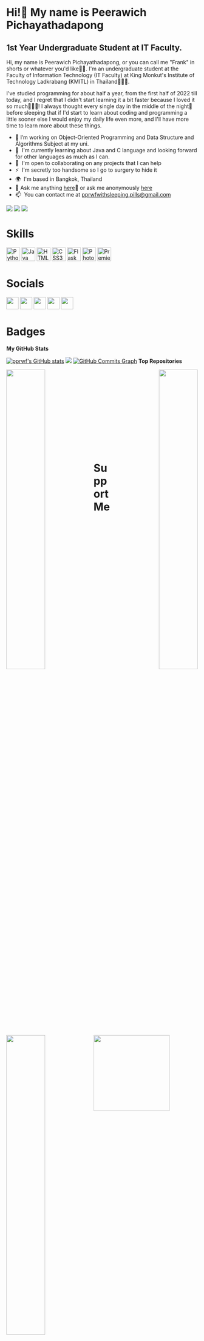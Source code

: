Hi!👋 My name is Peerawich Pichayathadapong
========================================================================================================================================

1st Year Undergraduate Student at IT Faculty.
--------------------

Hi, my name is Peerawich Pichayathadapong, or you can call me "Frank" in shorts or whatever you'd like🦭🦈.
I'm an undergraduate student at the Faculty of Information Technology (IT Faculty) at King Monkut's Institute of Technology Ladkrabang (KMITL) in Thailand🧑🏻‍💻.

I've studied programming for about half a year, from the first half of 2022 till today, and I regret that 
I didn't start learning it a bit faster because I loved it so much💖💘✨!
I always thought every single day in the middle of the night🌃 before sleeping that if I'd start to learn about coding and programming a little sooner else I would enjoy my daily life even more, and I'll have more time to learn more about these things.


*   🔭  I’m working on Object-Oriented Programming and Data Structure and Algorithms Subject at my uni.
*   🧠  I'm currently learning about Java and C language and looking forward for other languages as much as I can.
*   🤝  I'm open to collaborating on any projects that I can help
*   ⚡  I'm secretly too handsome so I go to surgery to hide it
*   🌍  I'm based in Bangkok, Thailand
*   💬  Ask me anything [here](https://ask.fm/askingpills)🙂 or ask me anonymously [here](ngl.link/_pprwf12228)
*   📫  You can contact me at [pprwfwithsleeping.pills@gmail.com](mailto:pprwfwithsleeping.pills@gmail.com)

<a href="https://www.github.com/pprwf" target="_blank" rel="noreferrer">
<img src="https://img.shields.io/github/followers/pprwf?logo=github&style=for-the-badge&color=0891b2&labelColor=1c1917" /></a>
<a href="https://www.twitter.com/relaxed_pills" target="_blank" rel="noreferrer">
<img src="https://img.shields.io/twitter/follow/relaxed_pills?logo=twitter&style=for-the-badge&color=0891b2&labelColor=1c1917" /></a>
<a href="https://www.twitch.tv/pprwf_" target="_blank" rel="noreferrer">
<img src="https://img.shields.io/twitch/status/pprwf_?logo=twitchsx&style=for-the-badge&color=0891b2&labelColor=1c1917&label=TWITCH+STATUS" /></a>

# Skills 
<p align="left">
<a href="https://www.python.org/" target="_blank" rel="noreferrer"><img src="https://raw.githubusercontent.com/danielcranney/readme-generator/main/public/icons/skills/python-colored.svg" width="36" height="36" alt="Python" /></a>
<a href="https://www.oracle.com/java/" target="_blank" rel="noreferrer"><img src="https://raw.githubusercontent.com/danielcranney/readme-generator/main/public/icons/skills/java-colored.svg" width="36" height="36" alt="Java" /></a>
<a href="https://developer.mozilla.org/en-US/docs/Glossary/HTML5" target="_blank" rel="noreferrer"><img src="https://raw.githubusercontent.com/danielcranney/readme-generator/main/public/icons/skills/html5-colored.svg" width="36" height="36" alt="HTML5" /></a>
<a href="https://www.w3.org/TR/CSS/#css" target="_blank" rel="noreferrer"><img src="https://raw.githubusercontent.com/danielcranney/readme-generator/main/public/icons/skills/css3-colored.svg" width="36" height="36" alt="CSS3" /></a>
<a href="https://flask.palletsprojects.com/en/2.0.x/" target="_blank" rel="noreferrer"><img src="https://raw.githubusercontent.com/danielcranney/readme-generator/main/public/icons/skills/flask-colored-dark.svg" width="36" height="36" alt="Flask" /></a>
<a href="https://www.adobe.com/uk/products/photoshop.html" target="_blank" rel="noreferrer"><img src="https://raw.githubusercontent.com/danielcranney/readme-generator/main/public/icons/skills/photoshop-colored-dark.svg" width="36" height="36" alt="Photoshop" /></a>
<a href="https://www.adobe.com/uk/products/premiere.html" target="_blank" rel="noreferrer"><img src="https://raw.githubusercontent.com/danielcranney/readme-generator/main/public/icons/skills/premierepro-colored-dark.svg" width="36" height="36" alt="Premiere Pro" /></a>
</p>

# Socials
<p align="left">
<a href="https://www.facebook.com/FrankPeerawichPichayathadapong" target="_blank" rel="noreferrer"><img src="https://raw.githubusercontent.com/danielcranney/readme-generator/main/public/icons/socials/facebook.svg" width="32" height="32" /></a>
<a href="https://www.github.com/pprwf" target="_blank" rel="noreferrer"><img src="https://raw.githubusercontent.com/danielcranney/readme-generator/main/public/icons/socials/github-dark.svg" width="32" height="32" /></a>
<a href="http://www.instagram.com/_pprwf" target="_blank" rel="noreferrer"><img src="https://raw.githubusercontent.com/danielcranney/readme-generator/main/public/icons/socials/instagram.svg" width="32" height="32" /></a>
<a href="https://www.twitter.com/relaxed_pills" target="_blank" rel="noreferrer"><img src="https://raw.githubusercontent.com/danielcranney/readme-generator/main/public/icons/socials/twitter.svg" width="32" height="32" /></a>
<a href="https://www.twitch.tv/pprwf_" target="_blank" rel="noreferrer"><img src="https://raw.githubusercontent.com/danielcranney/readme-generator/main/public/icons/socials/twitch.svg" width="32" height="32" /></a></p>

# Badges
<b>My GitHub Stats</b>

<a href="http://www.github.com/pprwf"><img src="https://github-readme-stats.vercel.app/api?username=pprwf&show_icons=true&hide=prs,issues,&count_private=true&title_color=0891b2&text_color=ffffff&icon_color=0891b2&bg_color=1c1917&hide_border=true&show_icons=true" alt="pprwf's GitHub stats" /></a>
<a href="http://www.github.com/pprwf"><img src="https://github-readme-streak-stats.herokuapp.com/?user=pprwf&stroke=ffffff&background=1c1917&ring=0891b2&fire=0891b2&currStreakNum=ffffff&currStreakLabel=0891b2&sideNums=ffffff&sideLabels=ffffff&dates=ffffff&hide_border=true" /></a>
<a href="http://www.github.com/pprwf"><img src="https://github-readme-activity-graph.cyclic.app/graph?username=pprwf&bg_color=1c1917&color=ffffff&line=0891b2&point=ffffff&area_color=1c1917&area=true&hide_border=true&custom_title=GitHub%20Commits%20Graph" alt="GitHub Commits Graph" /></a>
<b>Top Repositories</b><div width="100%" align="center"><a href="https://github.com/pprwf/OOP-Y1S2" align="left"><img align="left" width="45%" src="https://github-readme-stats.vercel.app/api/pin/?username=pprwf&repo=OOP-Y1S2&title_color=0891b2&text_color=ffffff&icon_color=0891b2&bg_color=1c1917&hide_border=true&locale=en" /></a><a href="https://github.com/pprwf/DSA-Y1S2" align="right"><img align="right" width="45%" src="https://github-readme-stats.vercel.app/api/pin/?username=pprwf&repo=DSA-Y1S2&title_color=0891b2&text_color=ffffff&icon_color=0891b2&bg_color=1c1917&hide_border=true&locale=en" /></a></div><br /><br /><br /><br /><br /><br /><br /><br /><br /><br /><br /><br /><div width="100%" align="center"><a href="https://github.com/pprwf/PSCP-Y1S1" align="left"><img align="left" width="45%" src="https://github-readme-stats.vercel.app/api/pin/?username=pprwf&repo=PSCP-Y1S1&title_color=0891b2&text_color=ffffff&icon_color=0891b2&bg_color=1c1917&hide_border=true&locale=en" /></a></div>

# Support Me
<a href="https://www.buymeacoffee.com/pprwf"><img src="https://cdn.buymeacoffee.com/buttons/v2/default-yellow.png" width="200" /></a>
